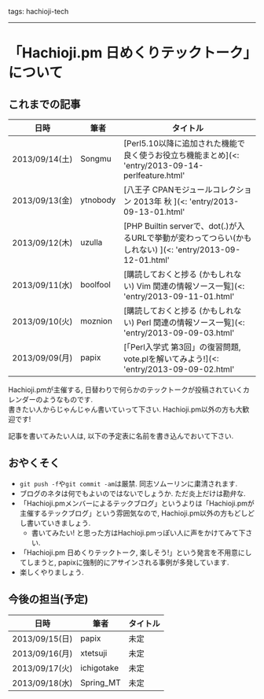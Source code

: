 tags: hachioji-tech

---
# 「Hachioji.pm 日めくりテックトーク」について

## これまでの記事

日時           | 筆者     | タイトル
---------------|----------|----------
2013/09/14(土) | Songmu   | [Perl5.10以降に追加された機能で良く使うお役立ち機能まとめ](<: 'entry/2013-09-14-perlfeature.html' | uri_for :>)
2013/09/13(金) | ytnobody | [八王子 CPANモジュールコレクション 2013年 秋 ](<: 'entry/2013-09-13-01.html' | uri_for :>)
2013/09/12(木) | uzulla   | [PHP Builtin serverで、dot(.)が入るURLで挙動が変わってつらい(かもしれない) ](<: 'entry/2013-09-12-01.html' | uri_for :>)
2013/09/11(水) | boolfool | [購読しておくと捗る (かもしれない) Vim 関連の情報ソース一覧](<: 'entry/2013-09-11-01.html' | uri_for :>)
2013/09/10(火) | moznion  | [購読しておくと捗る (かもしれない) Perl 関連の情報ソース一覧](<: 'entry/2013-09-09-03.html' | uri_for :>)
2013/09/09(月) | papix    | [「Perl入学式 第3回」の復習問題, vote.plを解いてみよう!](<: 'entry/2013-09-09-02.html' | uri_for :>)

Hachioji.pmが主催する, 日替わりで何らかのテックトークが投稿されていくカレンダーのようなものです.  
書きたい人からじゃんじゃん書いていって下さい. Hachioji.pm以外の方も大歓迎です!

記事を書いてみたい人は, 以下の予定表に名前を書き込んでおいて下さい.

## おやくそく
- `git push -f`や`git commit -am`は厳禁. 同志ソムーリンに粛清されます.
- ブログのネタは何でもよいのではないでしょうか. ただ炎上だけは勘弁な.
- 「Hachioji.pmメンバーによるテックブログ」というよりは「Hachioji.pmが主催するテックブログ」という雰囲気なので, Hachioji.pm以外の方もどしどし書いていきましょう.
    - 書いてみたい! と思った方はHachioji.pmっぽい人に声をかけてみて下さい.
- 「Hachioji.pm 日めくりテックトーク, 楽しそう!」という発言を不用意にしてしまうと, papixに強制的にアサインされる事例が多発しています.
- 楽しくやりましょう.

## 今後の担当(予定)
日時           | 筆者       | タイトル
---------------|------------|----------
2013/09/15(日) | papix      | 未定
2013/09/16(月) | xtetsuji   | 未定
2013/09/17(火) | ichigotake | 未定
2013/09/18(水) | Spring_MT  | 未定
